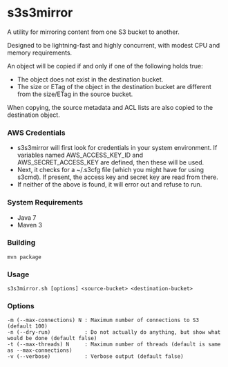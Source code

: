 s3s3mirror
==========

A utility for mirroring content from one S3 bucket to another.

Designed to be lightning-fast and highly concurrent, with modest CPU and memory requirements.

An object will be copied if and only if one of the following holds true:

* The object does not exist in the destination bucket.
* The size or ETag of the object in the destination bucket are different from the size/ETag in the source bucket.

When copying, the source metadata and ACL lists are also copied to the destination object.

### AWS Credentials

* s3s3mirror will first look for credentials in your system environment. If variables named AWS\_ACCESS\_KEY\_ID and AWS\_SECRET\_ACCESS\_KEY are defined, then these will be used.
* Next, it checks for a ~/.s3cfg file (which you might have for using s3cmd). If present, the access key and secret key are read from there.
* If neither of the above is found, it will error out and refuse to run.

### System Requirements

* Java 7
* Maven 3

### Building

    mvn package

### Usage

    s3s3mirror.sh [options] <source-bucket> <destination-bucket>

### Options

    -m (--max-connections) N : Maximum number of connections to S3 (default 100)
    -n (--dry-run)           : Do not actually do anything, but show what would be done (default false)
    -t (--max-threads) N     : Maximum number of threads (default is same as --max-connections)
    -v (--verbose)           : Verbose output (default false)

